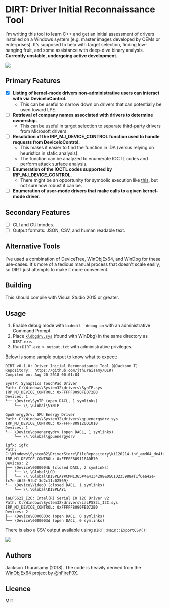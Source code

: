 # DIRT: Driver Initial Reconnaissance Tool

I'm writing this tool to learn C++ and get an initial assessment of drivers installed on a Windows system (e.g. master images developed by OEMs or enterprises). It's supposed to help with target selection, finding low-hanging fruit, and some assistance with deep-dive binary analysis. **Currently unstable, undergoing active development.**

[![](https://ci.appveyor.com/api/projects/status/github/jthuraisamy/DIRT?branch=master&svg=true&passingText=Download)](https://ci.appveyor.com/project/jthuraisamy/dirt/build/artifacts)

## Primary Features

- [x] **Listing of kernel-mode drivers non-administrative users can interact with via DeviceIoControl.**
  - This can be useful to narrow down on drivers that can potentially be used toward LPE.
- [ ] **Retrieval of company names associated with drivers to determine ownership.**
  - This can be useful in target selection to separate third-party drivers from Microsoft drivers.
- [ ] **Resolution of the IRP_MJ_DEVICE_CONTROL function used to handle requests from DeviceIoControl.**
  - This makes it easier to find the function in IDA (versus relying on heuristics in static analysis).
  - The function can be analyzed to enumerate IOCTL codes and perform attack surface analysis.
- [ ] **Enumeration of the IOCTL codes supported by IRP_MJ_DEVICE_CONTROL.**
  - There might be an opportunity for symbolic execution like [this](http://jackson.thuraisamy.me/pyexz3-hevd.html), but not sure how robust it can be.
- [ ] **Enumeration of user-mode drivers that make calls to a given kernel-mode driver.**

## Secondary Features

- [ ] CLI and GUI modes.
- [ ] Output formats: JSON, CSV, and human readable text.

## Alternative Tools

I've used a combination of DeviceTree, WinObjEx64, and WinDbg for these use-cases. It's more of a tedious manual process that doesn't scale easily, so DIRT just attempts to make it more convenient.

## Building

This should compile with Visual Studio 2015 or greater.

## Usage

1. Enable debug mode with `bcdedit -debug on` with an administrative Command Prompt.
2. Place [`kldbgdrv.sys`](https://github.com/hfiref0x/WinObjEx64/raw/master/Source/drvstore/kldbgdrv.sys) (found with WinDbg) in the same directory as `DIRT.exe`.
3. Run `DIRT.exe > output.txt` with administrative privileges.

Below is some sample output to know what to expect:

```
DIRT v0.1.0: Driver Initial Reconnaisance Tool (@Jackson_T)
Repository:  https://github.com/jthuraisamy/DIRT
Compiled on: Aug 20 2018 00:01:04

SynTP: Synaptics TouchPad Driver
Path: C:\Windows\System32\drivers\SynTP.sys
IRP_MJ_DEVICE_CONTROL: 0xFFFFF8090FE072B0
Devices: 1
└── \Device\SynTP (open DACL, 1 symlinks)
    └── \\.\Global\SYNTP

GpuEnergyDrv: GPU Energy Driver
Path: C:\Windows\System32\drivers\gpuenergydrv.sys
IRP_MJ_DEVICE_CONTROL: 0xFFFFF809120D1010
Devices: 1
└── \Device\gpuenergydrv (open DACL, 1 symlinks)
    └── \\.\Global\gpuenergydrv

igfx: igfx
Path: C:\Windows\System32\DriverStore\FileRepository\ki120214.inf_amd64_de4face30e430be3\igdkmd64.sys
IRP_MJ_DEVICE_CONTROL: 0xFFFFF809118ADB70
Devices: 2
├── \Device\0000004b (closed DACL, 2 symlinks)
│   └── \\.\Global\LCD
│   └── \\.\Global\DISPLAY#CMN1365#4&4134298&0&UID235988#{1f6ea42e-fc7e-46f5-9fb7-3d2c11c02569}
└── \Device\Video0 (closed DACL, 1 symlinks)
    └── \\.\Global\DISPLAY1

iaLPSS2i_I2C: Intel(R) Serial IO I2C Driver v2
Path: C:\Windows\System32\drivers\iaLPSS2i_I2C.sys
IRP_MJ_DEVICE_CONTROL: 0xFFFFF8090FE072B0
Devices: 2
├── \Device\0000003c (open DACL, 0 symlinks)
└── \Device\0000003d (open DACL, 0 symlinks)
```

There is also a CSV output available using `DIRT::Main::ExportCSV()`:

![](https://i.imgur.com/lTefDUR.png)

## Authors

Jackson Thuraisamy (2018). The code is heavily derived from the [WinObjEx64](https://github.com/hfiref0x/WinObjEx64) project by [@hFireF0X](https://twitter.com/hfiref0x?lang=en).

## Licence

MIT
